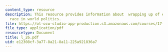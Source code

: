 ```yaml
---
content_type: resource
description: This resource provides information about  wrapping up of ethnicity and
  race in world politics.
file: https://ol-ocw-studio-app-production.s3.amazonaws.com/courses/17-523-ethnicity-and-race-in-world-politics-fall-2005/e12308cf3a778a218a11225a921836a7_l_26.pdf
file_type: application/pdf
resourcetype: Document
title: l_26.pdf
uid: e12308cf-3a77-8a21-8a11-225a921836a7
---
```

